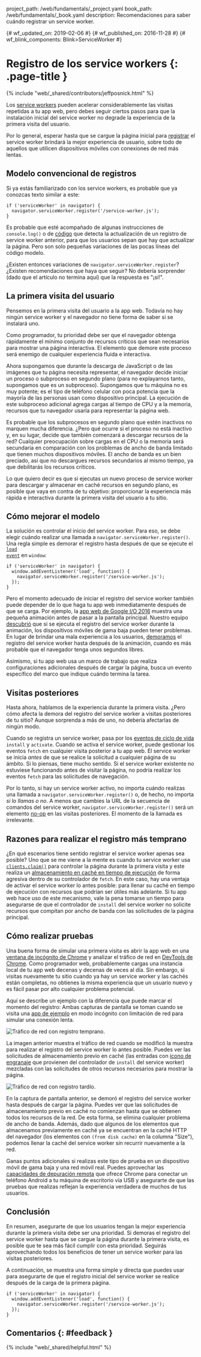 project_path: /web/fundamentals/_project.yaml
book_path: /web/fundamentals/_book.yaml
description: Recomendaciones para saber cuándo registrar un service worker.

{# wf_updated_on: 2019-02-06 #}
{# wf_published_on: 2016-11-28 #}
{# wf_blink_components: Blink>ServiceWorker #}

# Registro de los service workers {: .page-title }

{% include "web/_shared/contributors/jeffposnick.html" %}

Los [service
workers](/web/fundamentals/getting-started/primers/service-workers)
pueden acelerar considerablemente las visitas repetidas a tu app web, pero debes seguir ciertos
pasos para que la instalación inicial del service worker no degrade la experiencia de la primera
visita del usuario.

Por lo general, esperar hasta que se cargue la página inicial para
[registrar](https://developer.mozilla.org/en-US/docs/Web/API/ServiceWorkerContainer/register)
el service worker brindará la mejor experiencia de usuario, sobre todo de
aquellos que utilicen dispositivos móviles con conexiones de red más lentas.

## Modelo convencional de registros

Si ya estás familiarizado con los service workers, es probable que ya conozcas
texto similar a este:

    if ('serviceWorker' in navigator) {
      navigator.serviceWorker.register('/service-worker.js');
    }

Es probable que esté acompañado de algunas instrucciones de `console.log()` o de
[código](https://github.com/GoogleChrome/sw-precache/blob/master/demo/app/js/service-worker-registration.js#L20)
que detecta la actualización de un registro de service worker anterior, para que los
usuarios sepan que hay que actualizar la página. Pero son solo pequeñas variaciones de las pocas líneas del
código modelo.

¿Existen entonces variaciones de `navigator.serviceWorker.register`? ¿Existen recomendaciones
que haya que seguir? No debería sorprender (dado que el artículo no termina
aquí) que la respuesta es "¡sí!".

## La primera visita del usuario

Pensemos en la primera visita del usuario a la app web. Todavía no hay ningún service worker
y el navegador no tiene forma de saber si se instalará
uno.

Como programador, tu prioridad debe ser que el navegador obtenga
rápidamente el mínimo conjunto de recursos críticos que sean necesarios para mostrar una página
interactiva. El elemento que demore este proceso será enemigo de cualquier
experiencia fluida e interactiva.

Ahora supongamos que durante la descarga de JavaScript o de las imágenes que
tu página necesita representar, el navegador decide iniciar un proceso o subproceso en
segundo plano (para no explayarnos tanto, supongamos que es un subproceso). Supongamos que
tu máquina no es muy potente; es el tipo de teléfono celular
con poca potencia que la mayoría de las personas usan como dispositivo principal. La ejecución
de este subproceso adicional agrega cargas al tiempo de CPU y a la memoria, recursos que tu
navegador usaría para representar la página web.

Es probable que los subprocesos en segundo plano que estén inactivos no marquen mucha diferencia. ¿Pero qué
ocurre si el proceso no está inactivo y, en su lugar, decide que también comenzará
a descargar recursos de la red? Cualquier preocupación sobre cargas en el CPU o la
memoria será secundaria en comparación con los problemas de ancho de banda limitado
que tienen muchos dispositivos móviles. El ancho de banda es un bien preciado, así que no descargues recursos secundarios al mismo tiempo, ya que debilitarás
los recursos críticos.

Lo que quiero decir es que si ejecutas un nuevo proceso de service worker para descargar
y almacenar en caché recursos en segundo plano, es posible que vaya en contra de tu objetivo: proporcionar
la experiencia más rápida e interactiva durante la primera visita del usuario
a tu sitio.

## Cómo mejorar el modelo

La solución es controlar el inicio del service worker. Para eso, se debe elegir cuándo realizar una llamada a
`navigator.serviceWorker.register()`. Una regla simple es demorar
el registro hasta después de que se ejecute el <code>[load
event](https://developer.mozilla.org/en-US/docs/Web/API/GlobalEventHandlers/onload)</code>
en <code>window</code>:

    if ('serviceWorker' in navigator) {
      window.addEventListener('load', function() {
        navigator.serviceWorker.register('/service-worker.js');
      });
    }

Pero el momento adecuado de iniciar el registro del service worker también puede depender
de lo que haga tu app web inmediatamente después de que se carga. Por ejemplo, la [app web de Google
I/O 2016](https://events.google.com/io2016/) muestra una pequeña animación
antes de pasar a la pantalla principal. Nuestro equipo
[descubrió](/web/showcase/2016/iowa2016) que si se ejecuta
el registro del service worker durante la animación, los dispositivos móviles de gama baja pueden
tener problemas. En lugar de brindar una mala experiencia a los usuarios,
[demoramos](https://github.com/GoogleChrome/ioweb2016/blob/8cfa27261f9d07fe8a5bb7d228bd3f35dfc9a91e/app/scripts/helper/elements.js#L42)
el registro del service worker hasta después de la animación, cuando
es más probable que el navegador tenga unos segundos libres.

Asimismo, si tu app web usa un marco de trabajo que realiza configuraciones adicionales
después de cargar la página, busca un evento específico del marco que indique cuándo termina
la tarea.

## Visitas posteriores

Hasta ahora, hablamos de la experiencia durante la primera visita. ¿Pero cómo afecta
la demora del registro del service worker a visitas posteriores de tu sitio?
Aunque sorprenda a más de uno, no debería afectarlas de ningún modo.

Cuando se registra un service worker, pasa por los [eventos de ciclo de vida](/web/fundamentals/instant-and-offline/service-worker/lifecycle) `install` y
`activate`.
Cuando se activa el service worker, puede gestionar los eventos `fetch` en cualquier
visita posterior a tu app web. El service worker se inicia *antes* de que se realice
la solicitud a cualquier página de su ámbito. Si lo piensas, tiene
mucho sentido. Si el service worker existente no estuviese funcionando antes de
visitar la página, no podría realizar los eventos `fetch` para las solicitudes de
navegación.

Por lo tanto, si hay un service worker activo, no importa cuándo realizas una llamada a
`navigator.serviceWorker.register()` o, de hecho, no importa *si lo llamas o no*.
A menos que cambies la URL de la secuencia de comandos del service worker,
`navigator.serviceWorker.register()` será un elemento
[no-op](https://en.wikipedia.org/wiki/NOP) en las visitas posteriores. El momento de
la llamada es irrelevante.

## Razones para realizar el registro más temprano

¿En qué escenarios tiene sentido
registrar el service worker apenas sea posible? Uno que se me viene a la mente es cuando tu service worker usa
<code>[clients.claim()](https://developer.mozilla.org/en-US/docs/Web/API/Clients/claim)</code>
para controlar la página durante la primera visita y este
realiza un [almacenamiento en caché
en tiempo de ejecución](/web/fundamentals/instant-and-offline/offline-cookbook/#on-network-response)
de forma agresiva dentro de su controlador de <code>fetch</code>. En este caso, hay
una ventaja de activar el service worker lo antes posible: para
llenar su caché en tiempo de ejecución con recursos que podrían ser útiles más adelante. Si
tu app web hace uso de este mecanismo, vale la pena tomarse un tiempo para
asegurarse de que el controlador de <code>install</code> del service worker no solicite
recursos que compitan por ancho de banda con las solicitudes de la página principal.

## Cómo realizar pruebas

Una buena forma de simular una primera visita es abrir la app web en una [ventana de
incógnito de
Chrome](https://support.google.com/chromebook/answer/95464?co=GENIE.Platform%3DDesktop)
y analizar el tráfico de red en [DevTools de
Chrome](/web/tools/chrome-devtools/). Como programador
web, probablemente cargas una instancia local de tu app web decenas y decenas de veces
al día. Sin embargo, si visitas nuevamente tu sitio cuando ya hay un
service worker y las cachés están completas, no obtienes la misma experiencia
que un usuario nuevo y es fácil pasar por alto cualquier problema potencial.

Aquí se describe un ejemplo con la diferencia que puede
marcar el momento del registro: Ambas capturas de pantalla se toman cuando se visita una [app de
ejemplo](https://github.com/GoogleChrome/sw-precache/tree/master/app-shell-demo)
en modo incógnito con limitación de red para simular una conexión lenta.

![Tráfico de red con registro temprano.](images/early-registration.png
"Network traffic with early registration.")

La imagen anterior muestra el tráfico de red cuando se modificó la muestra
para realizar el registro del service worker lo antes posible. Puedes ver
las solicitudes de almacenamiento previo en caché (las entradas con [ícono
de engranaje](http://stackoverflow.com/questions/33590378/status-code200-ok-from-serviceworker-in-chrome-network-devtools/33655173#33655173)
que provienen del controlador de `install` del service worker)
mezcladas con las solicitudes de otros recursos necesarios para mostrar la página.

![Tráfico de red con registro tardío.](images/late-registration.png
"Network traffic with late registration.")


En la captura de pantalla anterior, se demoró el registro del service worker hasta después de cargar
la página. Puedes ver que las solicitudes de almacenamiento previo en caché no comienzan hasta
que se obtienen todos los recursos de la red. De esta forma, se elimina cualquier problema de
ancho de banda. Además, dado que algunos de los elementos que almacenamos previamente en caché ya se encuentran
en la caché HTTP del navegador (los elementos con `(from disk cache)` en la columna
"Size"), podemos llenar la caché del service worker sin recurrir nuevamente a la
red.

Ganas puntos adicionales si realizas este tipo de prueba en un dispositivo móvil de gama baja y una
red móvil real. Puedes aprovechar las [capacidades de
depuración remota](/web/tools/chrome-devtools/remote-debugging/)
que ofrece Chrome para conectar un teléfono Android a tu máquina de escritorio vía USB y asegurarte de que las
pruebas que realizas reflejan la experiencia verdadera de muchos de tus
usuarios.

## Conclusión

En resumen, asegurarte de que los usuarios tengan la mejor experiencia durante la primera visita
debe ser una prioridad. Si demoras el registro del service worker hasta que
se cargue la página durante la primera visita, es posible que te sea más fácil cumplir con esta prioridad. Seguirás
aprovechando todos los beneficios de tener un service worker para las visitas posteriores.

A continuación, se muestra una forma simple y directa que puedes usar para asegurarte de que el registro inicial del service worker
se realice después de la carga de la primera página.

    if ('serviceWorker' in navigator) {
      window.addEventListener('load', function() {
        navigator.serviceWorker.register('/service-worker.js');
      });
    }

## Comentarios {: #feedback }

{% include "web/_shared/helpful.html" %}

